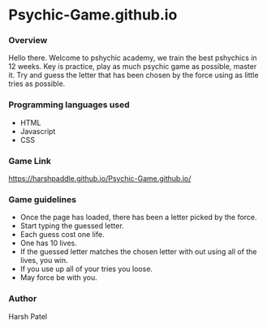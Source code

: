 # Psychic-Game.github.io


### Overview

Hello there. Welcome to pshychic academy, we train the best pshychics in 12 weeks. Key is practice, play as much psychic game as possible, master it. Try and guess the letter that has been chosen by the force using as little tries as possible.

### Programming languages used

* HTML
* Javascript
* CSS

### Game Link

https://harshpaddle.github.io/Psychic-Game.github.io/

### Game guidelines

* Once the page has loaded, there has been a letter picked by the force.
* Start typing the guessed letter.
* Each guess cost one life.
* One has 10 lives.
* If the guessed letter matches the chosen letter with out using all of the lives, you win.
* If you use up all of your tries you loose.
* May force be with you.



### Author

Harsh Patel
